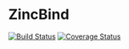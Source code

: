 # ZincBind
[![Build Status](https://travis-ci.org/samirelanduk/ZincBind.svg?branch=0.1)](https://travis-ci.org/samirelanduk/ZincBind.svg?branch=0.1)
[![Coverage Status](https://coveralls.io/repos/github/samirelanduk/ZincBind/badge.svg?branch=0.1)](https://coveralls.io/github/samirelanduk/ZincBind?branch=0.1)

